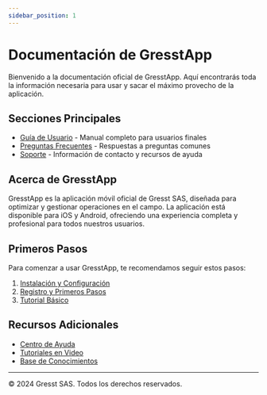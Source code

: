 ```yaml
---
sidebar_position: 1
---
```


# Documentación de GresstApp

Bienvenido a la documentación oficial de GresstApp. Aquí encontrarás toda la información necesaria para usar y sacar el máximo provecho de la aplicación.

## Secciones Principales

- [Guía de Usuario](user-guide/intro.md) - Manual completo para usuarios finales
- [Preguntas Frecuentes](faq.md) - Respuestas a preguntas comunes
- [Soporte](support.md) - Información de contacto y recursos de ayuda

## Acerca de GresstApp

GresstApp es la aplicación móvil oficial de Gresst SAS, diseñada para optimizar y gestionar operaciones en el campo. La aplicación está disponible para iOS y Android, ofreciendo una experiencia completa y profesional para todos nuestros usuarios.

## Primeros Pasos

Para comenzar a usar GresstApp, te recomendamos seguir estos pasos:

1. [Instalación y Configuración](getting-started/installation.md)
2. [Registro y Primeros Pasos](getting-started/first-steps.md)
3. [Tutorial Básico](getting-started/basic-tutorial.md)

## Recursos Adicionales

- [Centro de Ayuda](https://gresst.com/ayuda)
- [Tutoriales en Video](https://gresst.com/tutoriales)
- [Base de Conocimientos](https://gresst.com/kb)

---

© 2024 Gresst SAS. Todos los derechos reservados.
